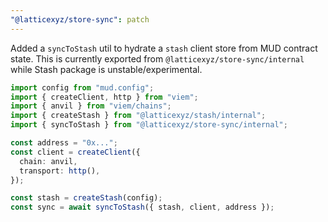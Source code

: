 ```yaml
---
"@latticexyz/store-sync": patch
---
```


Added a `syncToStash` util to hydrate a `stash` client store from MUD contract state. This is currently exported from `@latticexyz/store-sync/internal` while Stash package is unstable/experimental.

```ts
import config from "mud.config";
import { createClient, http } from "viem";
import { anvil } from "viem/chains";
import { createStash } from "@latticexyz/stash/internal";
import { syncToStash } from "@latticexyz/store-sync/internal";

const address = "0x...";
const client = createClient({
  chain: anvil,
  transport: http(),
});

const stash = createStash(config);
const sync = await syncToStash({ stash, client, address });
```
